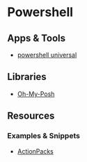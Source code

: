 # Powershell

## Apps & Tools

* [powershell universal](https://www.powershelluniversal.com/)

## Libraries

* [Oh-My-Posh](https://ohmyposh.dev/docs/installation/windows)

## Resources

### Examples & Snippets  

* [ActionPacks](https://github.com/scriptrunner/ActionPacks)

